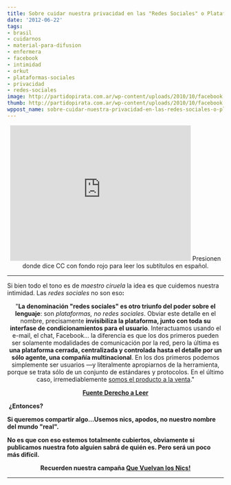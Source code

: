 ```yaml
---
title: Sobre cuidar nuestra privacidad en las "Redes Sociales" o Plataformas Sociales
date: '2012-06-22'
tags:
- brasil
- cuidarnos
- material-para-difusion
- enfermera
- facebook
- intimidad
- orkut
- plataformas-sociales
- privacidad
- redes-sociales
image: http://partidopirata.com.ar/wp-content/uploads/2010/10/facebook.jpg
thumb: http://partidopirata.com.ar/wp-content/uploads/2010/10/facebook.jpg
wppost_name: sobre-cuidar-nuestra-privacidad-en-las-redes-sociales-o-plataformas-sociales
---
```


<center>
<iframe src="http://www.youtube.com/embed/9OMXJ7zMRMs" frameborder="0" width="420" height="315"></iframe>
Presionen donde dice CC con fondo rojo para leer los subtítulos en español.</center>

<hr />

Si bien todo el tono es de <em>maestro ciruela</em> la idea es que cuidemos nuestra intimidad. Las <em>redes sociales</em> no son eso<strong>:</strong>
<p style="text-align: center;">"<strong>La denominación "redes sociales" es otro triunfo del poder sobre el lenguaje</strong>: son <em>plataformas, no redes sociales</em>. Obviar este detalle en el nombre, precisamente <strong>invisibiliza la plataforma, junto con toda su interfase de condicionamientos para el usuario</strong>. Interactuamos usando el e-mail, el chat, Facebook... la diferencia es que los dos primeros pueden ser solamente modalidades de comunicación por la red, pero la última es <strong>una plataforma cerrada, centralizada y controlada hasta el detalle por un sólo agente, una compañía multinacional</strong>. En los dos primeros podemos simplemente ser usuarios —y literalmente apropiarnos de la herramienta, porque se trata sólo de un conjunto de estándares y protocolos. En el último caso, irremediablemente <a title="If You’re Not Paying for It; You’re the Product" href="http://lifehacker.com/5697167/if-youre-not-paying-for-it-youre-the-product" target="_blank">somos el producto a la venta</a>."</p>
<p style="text-align: center;"><strong><a href="http://derechoaleer.org/2012/05/la-falacia-facebook-y-su-inexora.html" target="_blank">Fuente Derecho a Leer</a></strong></p>
 <strong>¿Entonces?</strong>

<strong>Si queremos compartir algo...Usemos nics, apodos, no nuestro nombre del mundo "real".</strong>

<strong>No es que con eso estemos totalmente cubiertos, obviamente si publicamos nuestra foto alguien sabrá de quién es. Pero será un poco más difícil.</strong>
<p style="text-align: center;"><strong>Recuerden nuestra campaña <a href="http://nicks.partidopirata.com.ar/">Que Vuelvan los Nics!</a></strong></p>


<hr />
